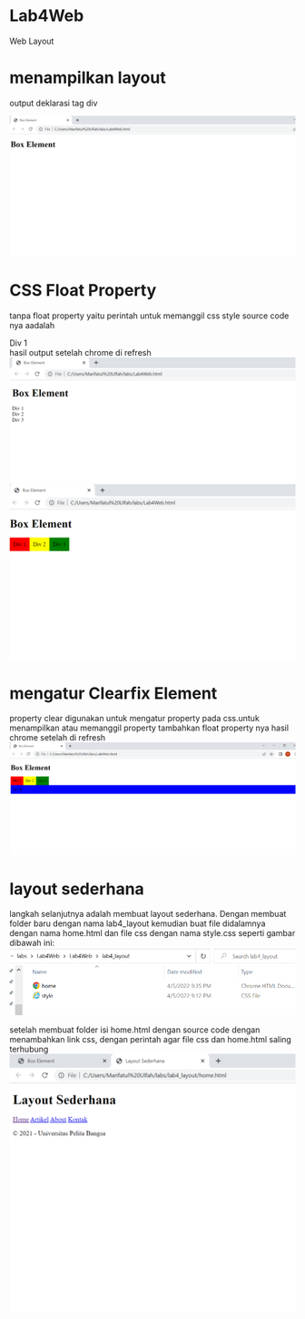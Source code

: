# Lab4Web
Web Layout

# menampilkan layout
output deklarasi tag div 

![Gambar 1](screenshot/ss1.png)

# CSS Float Property
tanpa float property
yaitu perintah untuk memanggil css style 
source code nya aadalah <div class="div1">Div 1</div>
hasil output setelah chrome di refresh
![Gambar 2](screenshot/ss2.PNG)
![gambar 3](screenshot/ss3.PNG)

# mengatur Clearfix Element
property clear digunakan untuk mengatur property pada css.untuk menampilkan atau memanggil property tambahkan float property nya
hasil chrome setelah di refresh
![Gambar 4](screenshot/ss4.PNG)


# layout sederhana
langkah selanjutnya adalah membuat layout sederhana. Dengan membuat folder baru dengan nama lab4_layout kemudian buat file didalamnya dengan nama home.html dan file css dengan nama style.css
seperti gambar dibawah ini:
![Gambar 5](screenshot/ss6.PNG)

setelah membuat folder isi home.html dengan source code dengan menambahkan link css, dengan perintah <link rel="stylesheet" href="style.css"> agar file css dan home.html saling terhubung
![Gambar 6](screenshot/ss5.PNG)